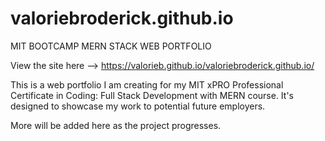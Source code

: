 # valoriebroderick.github.io

MIT BOOTCAMP MERN STACK WEB PORTFOLIO

View the site here --> https://valorieb.github.io/valoriebroderick.github.io/

This is a web portfolio I am creating for my MIT xPRO Professional Certificate in Coding: Full Stack Development with MERN course. 
It's designed to showcase my work to potential future employers.

More will be added here as the project progresses.
